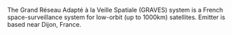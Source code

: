 The Grand Réseau Adapté à la Veille Spatiale (GRAVES) system is a French space-surveillance system for low-orbit (up to 1000km) satellites. Emitter is based near Dijon, France.